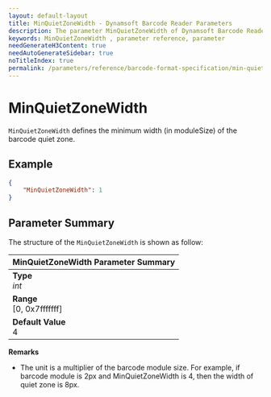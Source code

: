 ```yaml
---
layout: default-layout
title: MinQuietZoneWidth - Dynamsoft Barcode Reader Parameters
description: The parameter MinQuietZoneWidth of Dynamsoft Barcode Reader defines the minimum width (in moduleSize) of the barcode quiet zone.
keywords: MinQuietZoneWidth , parameter reference, parameter
needGenerateH3Content: true
needAutoGenerateSidebar: true
noTitleIndex: true
permalink: /parameters/reference/barcode-format-specification/min-quiet-zone-width.html
---
```


# MinQuietZoneWidth

`MinQuietZoneWidth` defines the minimum width (in moduleSize) of the barcode quiet zone.

## Example

```json
{
    "MinQuietZoneWidth": 1
}
```

## Parameter Summary

The structure of the `MinQuietZoneWidth` is shown as follow:

| MinQuietZoneWidth  Parameter Summary |
| :--------------------------------- |
| **Type**<br>*int* |
| **Range**<br>[0, 0x7fffffff] |
| **Default Value**<br> 4|

**Remarks**

- The unit is a multiplier of the barcode module size. For example, if barcode module is 2px and MinQuietZoneWidth is 4, then the width of quiet zone is 8px.
